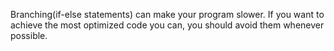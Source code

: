 Branching(if-else statements) can make your program slower. If you want to achieve the most optimized code you can, you should avoid them whenever possible.